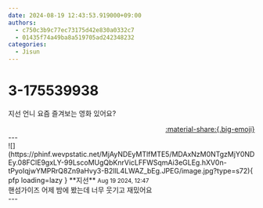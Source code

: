 ```yaml
---
date: 2024-08-19 12:43:53.919000+09:00
authors:
  - c750c3b9c77ec73175d42e830a0332c7
  - 01435f74a49ba8a519705ad242348232
categories:
  - Jisun
---
```


# 3-175539938

<div class="post-container" markdown="1">
<div class="content-container md-sidebar__scrollwrap" markdown="1">

지선 언니 요즘 즐겨보는 영화 있어요?

</div>
</div>

<div style="text-align: right;" markdown="1">
<a href="https://weverse.io/fromis9/fanpost/3-175539938" style="text-align: right;">:material-share:{.big-emoji}</a>
</div>
---

<div class="comments-container md-sidebar__scrollwrap" markdown="1">
<div class="comment" markdown="1">
<div class='id-container' markdown="1">
![](https://phinf.wevpstatic.net/MjAyNDEyMTlfMTE5/MDAxNzM0NTgzMjY0NDEy.08FClE9gxLY-99LscoMUgQbKnrVicLFFWSqmAi3eGLEg.hXV0n-tPyoIqjwYMPRrQ8Zn9aHvy3-B2llL4LWAZ_bEg.JPEG/image.jpg?type=s72){ pfp loading=lazy }
**<span class="artist">지선</span>** <small>Aug 19 2024, 12:47</small><br>
</div>
<div class='comment-body' markdown="1">
핸섬가이즈 어제 밤에 봤는데 너무 웃기고 재밌어요
</div>
</div>
</div>
---
